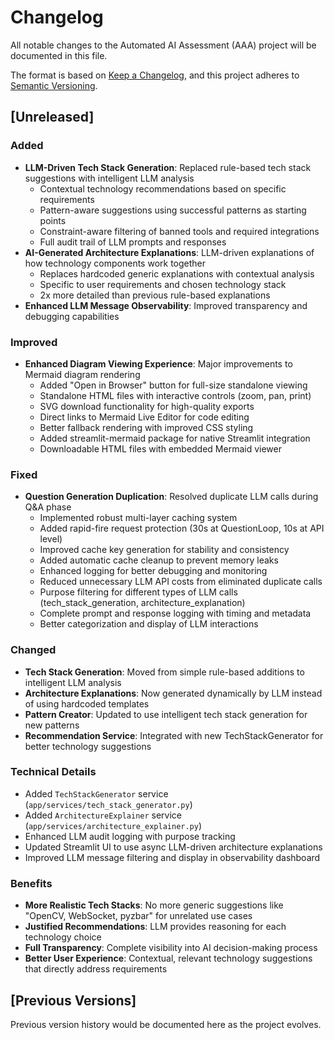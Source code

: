# Changelog

All notable changes to the Automated AI Assessment (AAA) project will be documented in this file.

The format is based on [Keep a Changelog](https://keepachangelog.com/en/1.0.0/),
and this project adheres to [Semantic Versioning](https://semver.org/spec/v2.0.0.html).

## [Unreleased]

### Added
- **LLM-Driven Tech Stack Generation**: Replaced rule-based tech stack suggestions with intelligent LLM analysis
  - Contextual technology recommendations based on specific requirements
  - Pattern-aware suggestions using successful patterns as starting points
  - Constraint-aware filtering of banned tools and required integrations
  - Full audit trail of LLM prompts and responses
- **AI-Generated Architecture Explanations**: LLM-driven explanations of how technology components work together
  - Replaces hardcoded generic explanations with contextual analysis
  - Specific to user requirements and chosen technology stack
  - 2x more detailed than previous rule-based explanations
- **Enhanced LLM Message Observability**: Improved transparency and debugging capabilities

### Improved
- **Enhanced Diagram Viewing Experience**: Major improvements to Mermaid diagram rendering
  - Added "Open in Browser" button for full-size standalone viewing
  - Standalone HTML files with interactive controls (zoom, pan, print)
  - SVG download functionality for high-quality exports
  - Direct links to Mermaid Live Editor for code editing
  - Better fallback rendering with improved CSS styling
  - Added streamlit-mermaid package for native Streamlit integration
  - Downloadable HTML files with embedded Mermaid viewer

### Fixed
- **Question Generation Duplication**: Resolved duplicate LLM calls during Q&A phase
  - Implemented robust multi-layer caching system
  - Added rapid-fire request protection (30s at QuestionLoop, 10s at API level)
  - Improved cache key generation for stability and consistency
  - Added automatic cache cleanup to prevent memory leaks
  - Enhanced logging for better debugging and monitoring
  - Reduced unnecessary LLM API costs from eliminated duplicate calls
  - Purpose filtering for different types of LLM calls (tech_stack_generation, architecture_explanation)
  - Complete prompt and response logging with timing and metadata
  - Better categorization and display of LLM interactions

### Changed
- **Tech Stack Generation**: Moved from simple rule-based additions to intelligent LLM analysis
- **Architecture Explanations**: Now generated dynamically by LLM instead of using hardcoded templates
- **Pattern Creator**: Updated to use intelligent tech stack generation for new patterns
- **Recommendation Service**: Integrated with new TechStackGenerator for better technology suggestions

### Technical Details
- Added `TechStackGenerator` service (`app/services/tech_stack_generator.py`)
- Added `ArchitectureExplainer` service (`app/services/architecture_explainer.py`)
- Enhanced LLM audit logging with purpose tracking
- Updated Streamlit UI to use async LLM-driven architecture explanations
- Improved LLM message filtering and display in observability dashboard

### Benefits
- **More Realistic Tech Stacks**: No more generic suggestions like "OpenCV, WebSocket, pyzbar" for unrelated use cases
- **Justified Recommendations**: LLM provides reasoning for each technology choice
- **Full Transparency**: Complete visibility into AI decision-making process
- **Better User Experience**: Contextual, relevant technology suggestions that directly address requirements

## [Previous Versions]

Previous version history would be documented here as the project evolves.